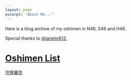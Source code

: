 ```yaml
---
layout: page
excerpt: "About Me..."
---
```


Here is a blog archive of my oshimen in N46, S46 and H46.

Special thanks to <a href="https://github.com/janelin612/n46-crawler">@janelin612.

# Oshimen List
[守屋麗奈](https://huhanwj.github.io/s46-oshimen-blog-archive/moriya.rena)


